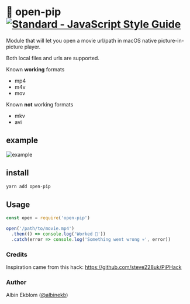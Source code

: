# 🎥 open-pip [![Standard - JavaScript Style Guide](https://img.shields.io/badge/code_style-standard-brightgreen.svg)](https://standardjs.com)


Module that will let you open a movie url/path in macOS native picture-in-picture player.

Both local files and urls are supported.

Known **working** formats
  - mp4
  - m4v
  - mov

Known **not** working formats
  - mkv
  - avi

## example

![example](https://cloud.githubusercontent.com/assets/5027156/24427478/535eabd6-140b-11e7-9115-951e90ccf278.gif)

## install

```sh
yarn add open-pip
```

## Usage

```js
const open = require('open-pip')

open('/path/to/movie.mp4')
  .then(() => console.log('Worked 🎉'))
  .catch(error => console.log('Something went wrong 💀', error))
```

### Credits

Inspiration came from this hack: https://github.com/steve228uk/PiPHack

### Author

Albin Ekblom ([@albinekb](https://github.com/albinekb))
